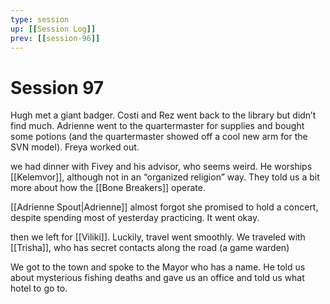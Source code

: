 ```yaml
---
type: session
up: [[Session Log]]
prev: [[session-96]]
---
```


# Session 97

Hugh met a giant badger. Costi and Rez went back to the library but didn’t find much. Adrienne went to the quartermaster for supplies and bought some potions (and the quartermaster showed off a cool new arm for the SVN model). Freya worked out. 

we had dinner with Fivey and his advisor, who seems weird. He worships [[Kelemvor]], although not in an “organized religion” way. They told us a bit more about how the [[Bone Breakers]] operate. 

[[Adrienne Spout|Adrienne]] almost forgot she promised to hold a concert, despite spending most of yesterday practicing. It went okay. 

then we left for [[Viliki]]. Luckily, travel went smoothly. We traveled with [[Trisha]], who has secret contacts along the road (a game warden)

We got to the town and spoke to the Mayor who has a name. He told us about mysterious fishing deaths and gave us an office and told us what hotel to go to.

